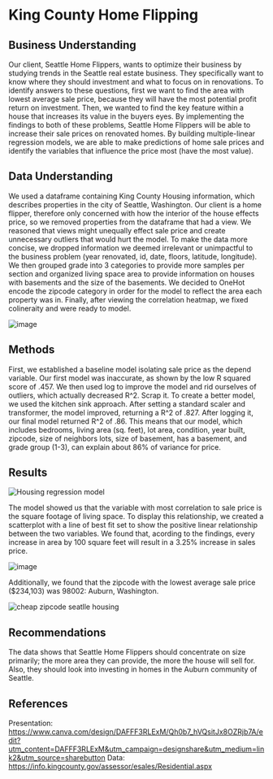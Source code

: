 # King County Home Flipping

## Business Understanding

Our client, Seattle Home Flippers, wants to optimize their business by studying trends in the Seattle real estate business. They specifically want to know where they should investment and what to focus on in renovations. To identify answers to these questions, first we want to find the area with lowest average sale price, because they will have the most potential profit return on investment. Then, we wanted to find the key feature within a house that increases its value in the buyers eyes. By implementing the findings to both of these problems, Seattle Home Flippers will be able to increase their sale prices on renovated homes.
By building multiple-linear regression models, we are able to make predictions of home sale prices and identify the variables that influence the price most (have the most value).

## Data Understanding

We used a dataframe containing King County Housing information, which describes properties in the city of Seattle, Washington. Our client is a home flipper, therefore only concerned with how the interior of the house effects price, so we removed properties from the dataframe that had a view. We reasoned that views might unequally effect sale price and create unnecessary outliers that would hurt the model. To make the data more concise, we dropped information we deemed irrelevant or unimpactful to the business problem (year renovated, id, date, floors, latitude, longitude). We then grouped grade into 3 categories to provide more samples per section and organized living space area to provide information on houses with basements and the size of the basements. We decided to OneHot encode the zipcode category in order for the model to reflect the area each property was in. Finally, after viewing the correlation heatmap, we fixed colineraity and were ready to model.

![image](https://user-images.githubusercontent.com/106109221/177224097-818ad5a7-7457-4e6b-a2fe-b2ea22754571.png)

## Methods

First, we established a baseline model isolating sale price as the depend variable. Our first model was inaccurate, as shown by the low R squared score of .457. We then used log to improve the model and rid ourselves of outliers, which actually decreased R^2. Scrap it. To create a better model, we used the kitchen sink approach. After setting a standard scaler and transformer, the model improved, returning a R^2 of .827. After logging it, our final model returned R^2 of .86. This means that our model, which includes bedrooms, living area (sq. feet), lot area, condition, year built, zipcode, size of neighbors lots, size of basement, has a basement, and grade group (1-3), can explain about 86% of variance for price. 

## Results

![Housing regression model](https://user-images.githubusercontent.com/106109221/177225935-1c014b53-3c72-4af5-a6ed-1aeb585af104.png)

The model showed us that the variable with most correlation to sale price is the square footage of living space. To display this relationship, we created a scatterplot with a line of best fit set to show the positive linear relationship between the two variables. We found that, acording to the findings, every increase in area by 100 square feet will result in a 3.25% increase in sales price. 

![image](https://user-images.githubusercontent.com/106109221/177226180-d680339f-ccc0-4fb8-86d9-35b1f0cf05f9.png)

Additionally, we found that the zipcode with the lowest average sale price ($234,103) was 98002: Auburn, Washington.

![cheap zipcode seatlle housing](https://user-images.githubusercontent.com/106109221/177226324-bb730fd9-c843-4921-b2ac-3b399e1b5896.png)

## Recommendations

The data shows that Seattle Home Flippers should concentrate on size primarily; the more area they can provide, the more the house will sell for. Also, they should look into investing in homes in the Auburn community of Seattle. 

## References

Presentation: https://www.canva.com/design/DAFFF3RLExM/Qh0b7_hVQsitJx8OZRjb7A/edit?utm_content=DAFFF3RLExM&utm_campaign=designshare&utm_medium=link2&utm_source=sharebutton
Data: https://info.kingcounty.gov/assessor/esales/Residential.aspx

